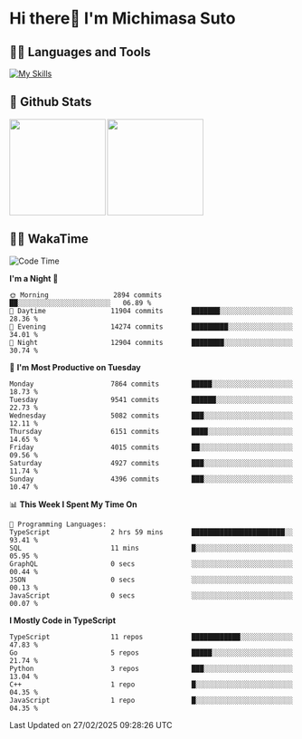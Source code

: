# Hi there👋 I'm Michimasa Suto

## 🧑‍💻 Languages and Tools
[![My Skills](https://skillicons.dev/icons?i=ts,nextjs,react,vue,python,go,aws,docker,nodejs,redux,solidity,firebase,gcp,js,bootstrap,tailwind,materialui,html,css,wordpress,xd,figma,raspberrypi,arduino)](https://skillicons.dev)

<!--
**Suto-Michimasa/Suto-Michimasa** is a ✨ _special_ ✨ repository because its `README.md` (this file) appears on your GitHub profile.

Here are some ideas to get you started:

- 🔭 I’m currently working on ...
- 🌱 I’m currently learning ...
- 👯 I’m looking to collaborate on ...
- 🤔 I’m looking for help with ...
- 💬 Ask me about ...
- 📫 How to reach me: ...
- 😄 Pronouns: ...
- ⚡ Fun fact: ...
-->
## 💎 Github Stats

<div>
  <img height="170" align="left" src="https://github-readme-stats.vercel.app/api?username=Suto-michimasa&count_private=true&show_icons=true&theme=dark" />
  <img height="170" src="https://github-readme-stats.vercel.app/api/top-langs/?username=Suto-michimasa&langs_count=8&layout=compact&theme=dark" />
</div>

<!-- ## 🏆 GitHub Profile Trophy

<img width="800" src="https://github-profile-trophy.vercel.app/?username=Suto-michimasa&theme=onedark&no-frame=true"/>
 -->

## 🧑‍💻 WakaTime
<!--START_SECTION:waka-->
![Code Time](http://img.shields.io/badge/Code%20Time-622%20hrs%2056%20mins-blue)

**I'm a Night 🦉** 

```text
🌞 Morning                2894 commits        ██░░░░░░░░░░░░░░░░░░░░░░░   06.89 % 
🌆 Daytime                11904 commits       ███████░░░░░░░░░░░░░░░░░░   28.36 % 
🌃 Evening                14274 commits       █████████░░░░░░░░░░░░░░░░   34.01 % 
🌙 Night                  12904 commits       ████████░░░░░░░░░░░░░░░░░   30.74 % 
```
📅 **I'm Most Productive on Tuesday** 

```text
Monday                   7864 commits        █████░░░░░░░░░░░░░░░░░░░░   18.73 % 
Tuesday                  9541 commits        ██████░░░░░░░░░░░░░░░░░░░   22.73 % 
Wednesday                5082 commits        ███░░░░░░░░░░░░░░░░░░░░░░   12.11 % 
Thursday                 6151 commits        ████░░░░░░░░░░░░░░░░░░░░░   14.65 % 
Friday                   4015 commits        ██░░░░░░░░░░░░░░░░░░░░░░░   09.56 % 
Saturday                 4927 commits        ███░░░░░░░░░░░░░░░░░░░░░░   11.74 % 
Sunday                   4396 commits        ███░░░░░░░░░░░░░░░░░░░░░░   10.47 % 
```


📊 **This Week I Spent My Time On** 

```text
💬 Programming Languages: 
TypeScript               2 hrs 59 mins       ███████████████████████░░   93.41 % 
SQL                      11 mins             █░░░░░░░░░░░░░░░░░░░░░░░░   05.95 % 
GraphQL                  0 secs              ░░░░░░░░░░░░░░░░░░░░░░░░░   00.44 % 
JSON                     0 secs              ░░░░░░░░░░░░░░░░░░░░░░░░░   00.13 % 
JavaScript               0 secs              ░░░░░░░░░░░░░░░░░░░░░░░░░   00.07 % 
```

**I Mostly Code in TypeScript** 

```text
TypeScript               11 repos            ████████████░░░░░░░░░░░░░   47.83 % 
Go                       5 repos             █████░░░░░░░░░░░░░░░░░░░░   21.74 % 
Python                   3 repos             ███░░░░░░░░░░░░░░░░░░░░░░   13.04 % 
C++                      1 repo              █░░░░░░░░░░░░░░░░░░░░░░░░   04.35 % 
JavaScript               1 repo              █░░░░░░░░░░░░░░░░░░░░░░░░   04.35 % 
```




 Last Updated on 27/02/2025 09:28:26 UTC
<!--END_SECTION:waka-->
